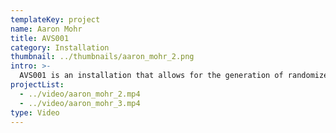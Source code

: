 ```yaml
---
templateKey: project
name: Aaron Mohr
title: AVS001
category: Installation
thumbnail: ../thumbnails/aaron_mohr_2.png
intro: >-
  AVS001 is an installation that allows for the generation of randomized musical sequences. The concept behind this project arose from the idea of creating computer generated music. I wanted to eliminate the choice factor of music making in order to make the process both accessible and incidental. By allowing the computer to algorithmically determine how the notes are played, the user is able to experience beautiful mistakes which might not have been reached organically.
projectList:
  - ../video/aaron_mohr_2.mp4
  - ../video/aaron_mohr_3.mp4
type: Video
---
```

